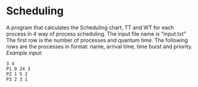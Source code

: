 # Scheduling

A program that calculates the Scheduling chart, TT and WT for each process in 4 way of process scheduling.
The input file name is "input.txt"
The first row is the number of processes and quantum time. The following rows are the processes in format: name, arrival time, time burst and priority.
*Example input:*
```
3 4
P1 0 24 3
P2 1 5 2
P3 2 3 1
```
